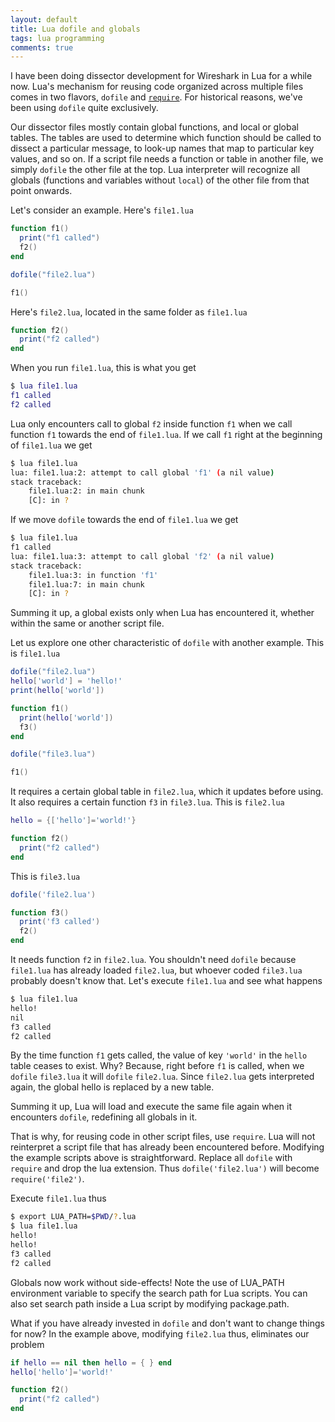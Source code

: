 ```yaml
---
layout: default
title: Lua dofile and globals
tags: lua programming
comments: true
---
```


I have been doing dissector development for Wireshark in Lua for a while now. Lua's mechanism for reusing code organized across multiple files comes in two flavors, `dofile` and [`require`](http://www.lua.org/pil/8.1.html). For historical reasons, we've been using `dofile` quite exclusively.

Our dissector files mostly contain global functions, and local or global tables. The tables are used to determine which function should be called to dissect a particular message, to look-up names that map to particular key values, and so on. If a script file needs a function or table in another file, we simply `dofile` the other file at the top. Lua interpreter will recognize all globals (functions and variables without `local`) of the other file from that point onwards.

Let's consider an example. Here's `file1.lua`

```lua
function f1()
  print("f1 called")
  f2()
end

dofile("file2.lua")

f1()
```

Here's `file2.lua`, located in the same folder as `file1.lua`

```lua
function f2()
  print("f2 called")
end
```

When you run `file1.lua`, this is what you get

```lua
$ lua file1.lua
f1 called
f2 called
```

Lua only encounters call to global `f2` inside function `f1` when we call function `f1` towards the end of `file1.lua`. If we call `f1` right at the beginning of `file1.lua` we get

```bash
$ lua file1.lua
lua: file1.lua:2: attempt to call global 'f1' (a nil value)
stack traceback:
    file1.lua:2: in main chunk
    [C]: in ?
```

If we move `dofile` towards the end of `file1.lua` we get

```bash
$ lua file1.lua
f1 called
lua: file1.lua:3: attempt to call global 'f2' (a nil value)
stack traceback:
    file1.lua:3: in function 'f1'
    file1.lua:7: in main chunk
    [C]: in ?
```

Summing it up, a global exists only when Lua has encountered it, whether within the same or another script file.

Let us explore one other characteristic of `dofile` with another example. This is `file1.lua`

```lua
dofile("file2.lua")
hello['world'] = 'hello!'
print(hello['world'])

function f1()
  print(hello['world'])
  f3()
end

dofile("file3.lua")

f1()
```

It requires a certain global table in `file2.lua`, which it updates before using. It also requires a certain function `f3` in `file3.lua`. This is `file2.lua`

```lua
hello = {['hello']='world!'}

function f2()
  print("f2 called")
end
```

This is `file3.lua`

```lua
dofile('file2.lua')

function f3()
  print('f3 called')
  f2()
end
```

It needs function `f2` in `file2.lua`. You shouldn't need `dofile` because `file1.lua` has already loaded `file2.lua`, but whoever coded `file3.lua` probably doesn't know that. Let's execute `file1.lua` and see what happens

```bash
$ lua file1.lua
hello!
nil
f3 called
f2 called
```

By the time function `f1` gets called, the value of key `'world'` in the `hello` table ceases to exist. Why? Because, right before `f1` is called, when we `dofile` `file3.lua` it will `dofile` `file2.lua`. Since `file2.lua` gets interpreted again, the global hello is replaced by a new table.

Summing it up, Lua will load and execute the same file again when it encounters `dofile`, redefining all globals in it.

That is why, for reusing code in other script files, use `require`. Lua will not reinterpret a script file that has already been encountered before. Modifying the example scripts above is straightforward. Replace all `dofile` with `require` and drop the lua extension. Thus `dofile('file2.lua')` will become `require('file2')`.

Execute `file1.lua` thus

```bash
$ export LUA_PATH=$PWD/?.lua
$ lua file1.lua
hello!
hello!
f3 called
f2 called
```

Globals now work without side-effects! Note the use of LUA_PATH environment variable to specify the search path for Lua scripts. You can also set search path inside a Lua script by modifying package.path.

What if you have already invested in `dofile` and don't want to change things for now? In the example above, modifying `file2.lua` thus, eliminates our problem

```lua
if hello == nil then hello = { } end
hello['hello']='world!'

function f2()
  print("f2 called")
end
```
